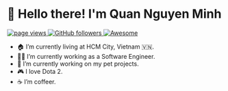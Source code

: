 <h1 align="left" id="macropower-title">👋 Hello there! I'm Quan Nguyen Minh</h1>
<p align="left">
  <a href="https://github.com/dereknguyengithub1">
    <img src="https://komarev.com/ghpvc/?username=dereknguyengithub1" alt="page views">
  </a>
  <a href="https://github.com/dereknguyen269?tab=followers">
    <img alt="GitHub followers" src="https://img.shields.io/github/followers/dereknguyengithub1?color=green&logo=github">
  </a>
  <a href="https://github.com/abhisheknaiidu/awesome-github-profile-readme">
    <img alt="Awesome" src="https://awesome.re/mentioned-badge.svg">
  </a>
</p>

- 🏠 I’m currently living at HCM City, Vietnam 🇻🇳.
- 👨‍💻 I’m currently working as a Software Engineer.
- 🔭 I’m currently working on my pet projects.
- 🎮 I love Dota 2.
- ☕️ I’m coffeer.
